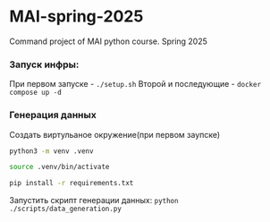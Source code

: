 # MAI-spring-2025
Command project of MAI python course. Spring 2025


### Запуск инфры:
При первом запуске - `./setup.sh`
Второй и последующие - `docker compose up -d`


### Генерация  данных

Создать виртульаное окружение(при первом заупске)
```bash
python3 -m venv .venv

source .venv/bin/activate

pip install -r requirements.txt
```


Запустить скрипт генерации данных:
`python ./scripts/data_generation.py`

